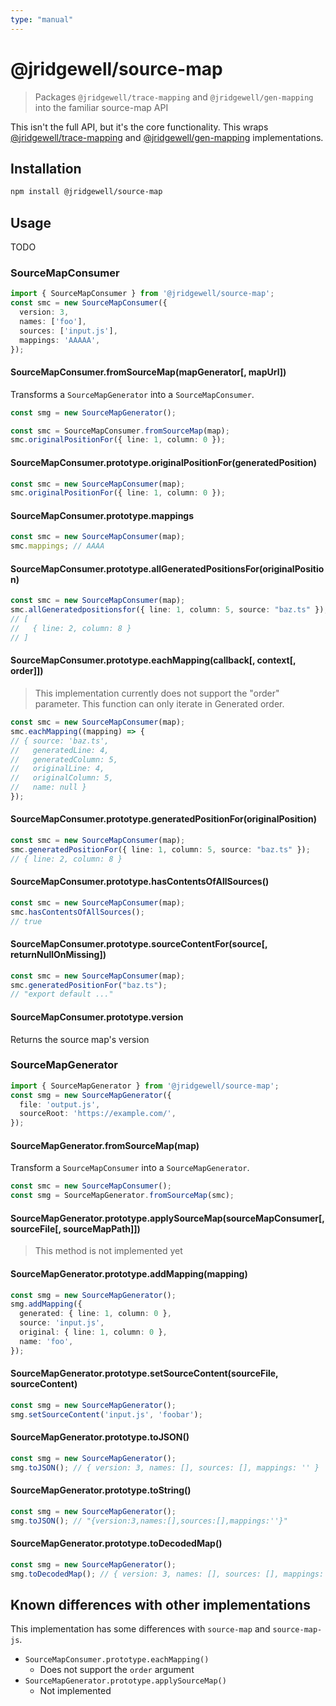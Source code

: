 ```yaml
---
type: "manual"
---
```


# @jridgewell/source-map

> Packages `@jridgewell/trace-mapping` and `@jridgewell/gen-mapping` into the familiar source-map API

This isn't the full API, but it's the core functionality. This wraps
[@jridgewell/trace-mapping][trace-mapping] and [@jridgewell/gen-mapping][gen-mapping]
implementations.

## Installation

```sh
npm install @jridgewell/source-map
```

## Usage

TODO

### SourceMapConsumer

```typescript
import { SourceMapConsumer } from '@jridgewell/source-map';
const smc = new SourceMapConsumer({
  version: 3,
  names: ['foo'],
  sources: ['input.js'],
  mappings: 'AAAAA',
});
```

#### SourceMapConsumer.fromSourceMap(mapGenerator[, mapUrl])

Transforms a `SourceMapGenerator` into a `SourceMapConsumer`.

```typescript
const smg = new SourceMapGenerator();

const smc = SourceMapConsumer.fromSourceMap(map);
smc.originalPositionFor({ line: 1, column: 0 });
```

#### SourceMapConsumer.prototype.originalPositionFor(generatedPosition)

```typescript
const smc = new SourceMapConsumer(map);
smc.originalPositionFor({ line: 1, column: 0 });
```

#### SourceMapConsumer.prototype.mappings

```typescript
const smc = new SourceMapConsumer(map);
smc.mappings; // AAAA
```

#### SourceMapConsumer.prototype.allGeneratedPositionsFor(originalPosition)

```typescript
const smc = new SourceMapConsumer(map);
smc.allGeneratedpositionsfor({ line: 1, column: 5, source: "baz.ts" });
// [
//   { line: 2, column: 8 }
// ]
```

#### SourceMapConsumer.prototype.eachMapping(callback[, context[, order]])

> This implementation currently does not support the "order" parameter.
> This function can only iterate in Generated order.

```typescript
const smc = new SourceMapConsumer(map);
smc.eachMapping((mapping) => {
// { source: 'baz.ts',
//   generatedLine: 4,
//   generatedColumn: 5,
//   originalLine: 4,
//   originalColumn: 5,
//   name: null }
});
```

#### SourceMapConsumer.prototype.generatedPositionFor(originalPosition)

```typescript
const smc = new SourceMapConsumer(map);
smc.generatedPositionFor({ line: 1, column: 5, source: "baz.ts" });
// { line: 2, column: 8 }
```

#### SourceMapConsumer.prototype.hasContentsOfAllSources()

```typescript
const smc = new SourceMapConsumer(map);
smc.hasContentsOfAllSources();
// true
```

#### SourceMapConsumer.prototype.sourceContentFor(source[, returnNullOnMissing])

```typescript
const smc = new SourceMapConsumer(map);
smc.generatedPositionFor("baz.ts");
// "export default ..."
```

#### SourceMapConsumer.prototype.version

Returns the source map's version

### SourceMapGenerator

```typescript
import { SourceMapGenerator } from '@jridgewell/source-map';
const smg = new SourceMapGenerator({
  file: 'output.js',
  sourceRoot: 'https://example.com/',
});
```

#### SourceMapGenerator.fromSourceMap(map)

Transform a `SourceMapConsumer` into a `SourceMapGenerator`.

```typescript
const smc = new SourceMapConsumer();
const smg = SourceMapGenerator.fromSourceMap(smc);
```

#### SourceMapGenerator.prototype.applySourceMap(sourceMapConsumer[, sourceFile[, sourceMapPath]])

> This method is not implemented yet

#### SourceMapGenerator.prototype.addMapping(mapping)

```typescript
const smg = new SourceMapGenerator();
smg.addMapping({
  generated: { line: 1, column: 0 },
  source: 'input.js',
  original: { line: 1, column: 0 },
  name: 'foo',
});
```

#### SourceMapGenerator.prototype.setSourceContent(sourceFile, sourceContent)

```typescript
const smg = new SourceMapGenerator();
smg.setSourceContent('input.js', 'foobar');
```

#### SourceMapGenerator.prototype.toJSON()

```typescript
const smg = new SourceMapGenerator();
smg.toJSON(); // { version: 3, names: [], sources: [], mappings: '' }
```

#### SourceMapGenerator.prototype.toString()

```typescript
const smg = new SourceMapGenerator();
smg.toJSON(); // "{version:3,names:[],sources:[],mappings:''}"
```

#### SourceMapGenerator.prototype.toDecodedMap()

```typescript
const smg = new SourceMapGenerator();
smg.toDecodedMap(); // { version: 3, names: [], sources: [], mappings: [] }
```

## Known differences with other implementations

This implementation has some differences with `source-map` and `source-map-js`.

- `SourceMapConsumer.prototype.eachMapping()`
  - Does not support the `order` argument
- `SourceMapGenerator.prototype.applySourceMap()`
  - Not implemented

[trace-mapping]: https://github.com/jridgewell/trace-mapping/
[gen-mapping]: https://github.com/jridgewell/gen-mapping/
